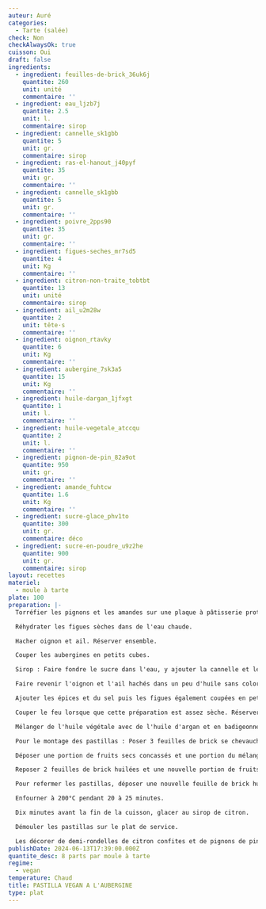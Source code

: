 ```yaml
---
auteur: Auré
categories:
  - Tarte (salée)
check: Non
checkAlwaysOk: true
cuisson: Oui
draft: false
ingredients:
  - ingredient: feuilles-de-brick_36uk6j
    quantite: 260
    unit: unité
    commentaire: ''
  - ingredient: eau_ljzb7j
    quantite: 2.5
    unit: l.
    commentaire: sirop
  - ingredient: cannelle_sk1gbb
    quantite: 5
    unit: gr.
    commentaire: sirop
  - ingredient: ras-el-hanout_j40pyf
    quantite: 35
    unit: gr.
    commentaire: ''
  - ingredient: cannelle_sk1gbb
    quantite: 5
    unit: gr.
    commentaire: ''
  - ingredient: poivre_2pps90
    quantite: 35
    unit: gr.
    commentaire: ''
  - ingredient: figues-seches_mr7sd5
    quantite: 4
    unit: Kg
    commentaire: ''
  - ingredient: citron-non-traite_tobtbt
    quantite: 13
    unit: unité
    commentaire: sirop
  - ingredient: ail_u2m28w
    quantite: 2
    unit: tête·s
    commentaire: ''
  - ingredient: oignon_rtavky
    quantite: 6
    unit: Kg
    commentaire: ''
  - ingredient: aubergine_7sk3a5
    quantite: 15
    unit: Kg
    commentaire: ''
  - ingredient: huile-dargan_1jfxgt
    quantite: 1
    unit: l.
    commentaire: ''
  - ingredient: huile-vegetale_atccqu
    quantite: 2
    unit: l.
    commentaire: ''
  - ingredient: pignon-de-pin_82a9ot
    quantite: 950
    unit: gr.
    commentaire: ''
  - ingredient: amande_fuhtcw
    quantite: 1.6
    unit: Kg
    commentaire: ''
  - ingredient: sucre-glace_phv1to
    quantite: 300
    unit: gr.
    commentaire: déco
  - ingredient: sucre-en-poudre_u9z2he
    quantite: 900
    unit: gr.
    commentaire: sirop
layout: recettes
materiel:
  - moule à tarte
plate: 100
preparation: |-
  Torréfier les pignons et les amandes sur une plaque à pâtisserie protégée d'une feuille de papier cuisson, dans un four à 185°C. Les réserver avant de les concasser.

  Réhydrater les figues sèches dans de l'eau chaude.

  Hacher oignon et ail. Réserver ensemble.

  Couper les aubergines en petits cubes.

  Sirop : Faire fondre le sucre dans l'eau, y ajouter la cannelle et les citrons jaunes coupés en demi-rondelles fines. Porter à ébullition et laisser réduire de moitié. Couper le feu et laisser reposer.

  Faire revenir l'oignon et l'ail hachés dans un peu d'huile sans coloration. Y ajouter les aubergines et un peu d'huile d'argan. Laisser étuver quelques minutes.

  Ajouter les épices et du sel puis les figues également coupées en petits morceaux en fin de cuisson. Bien mélanger.

  Couper le feu lorsque que cette préparation est assez sèche. Réserver pour laisser refroidir après avoir vérifié et corrigé l'assaisonnement.

  Mélanger de l'huile végétale avec de l'huile d'argan et en badigeonner les feuilles de brick.

  Pour le montage des pastillas : Poser 3 feuilles de brick se chevauchant et 1 centrée dans un moule (entre 26 et 32cm)

  Déposer une portion de fruits secs concassés et une portion du mélange figue et aubergine.

  Reposer 2 feuilles de brick huilées et une nouvelle portion de fruits secs, puis du mélange figue et aubergine.

  Pour refermer les pastillas, déposer une nouvelle feuille de brick huilée. Replier les morceaux des autres feuilles de brick qui débordent en les collant à l'aide d'un pinceau avec un mélange de farine et eau . Couvrir de 2 nouvelles feuilles de brick huilées. Les badigeonner du mélanger d'huile.

  Enfourner à 200°C pendant 20 à 25 minutes.

  Dix minutes avant la fin de la cuisson, glacer au sirop de citron.

  Démouler les pastillas sur le plat de service.

  Les décorer de demi-rondelles de citron confites et de pignons de pin grillés. il est possible de saupoudrer également de sucre glace et de cannelle.
publishDate: 2024-06-13T17:39:00.000Z
quantite_desc: 8 parts par moule à tarte
regime:
  - vegan
temperature: Chaud
title: PASTILLA VEGAN A L'AUBERGINE
type: plat
---
```

